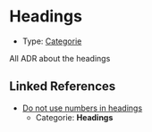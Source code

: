 # Headings

* Type: [Categorie](categorie.md)

All ADR about the headings


## Linked References

* [Do not use numbers in headings](0002-do-not-use-numbers-in-headings.md)
  * Categorie: **Headings**
